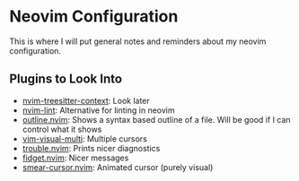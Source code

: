 # Neovim Configuration

This is where I will put general notes and reminders about my neovim configuration.

## Plugins to Look Into

- [nvim-treesitter-context](): Look later
- [nvim-lint](https://github.com/mfussenegger/nvim-lint): Alternative for linting in neovim
- [outline.nvim](https://github.com/hedyhli/outline.nvim): Shows a syntax based outline of a file. Will be good if I can control what it shows
- [vim-visual-multi](https://github.com/mg979/vim-visual-multi): Multiple cursors
- [trouble.nvim](https://github.com/folke/trouble.nvim): Prints nicer diagnostics
- [fidget.nvim](https://github.com/j-hui/fidget.nvim): Nicer messages
- [smear-cursor.nvim](https://github.com/sphamba/smear-cursor.nvim): Animated cursor (purely visual)

